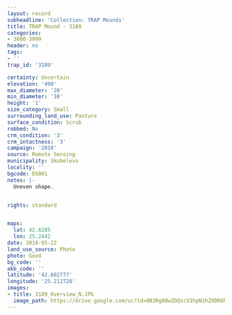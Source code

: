 ```yaml
---
layout: record
subheadline: 'Collection: TRAP Mounds'
title: TRAP Mound - 3189
categories:
- 3000-3999
header: no
tags:
- ''
trap_id: '3189'

certainty: Uncertain
elevation: '490'
max_diameter: '20'
min_diameter: '10'
height: '1'
size_category: Small
surrounding_land_use: Pasture
surface_condition: Scrub
robbed: No
crm_condition: '3'
crm_intactness: '3'
campaign: '2010'
source: Remote Sensing
municipality: Skobelevo
locality: ''
bgcode: DS001
notes: |-
  Uneven shape.


rights: standard


maps:
  lat: 42.6285
  lon: 25.2442
date: 2018-05-22
land_use_source: Photo
photo: Good
bg_code: ''
akb_code: ''
latitude: '42.682777'
longitude: '25.212728'
images:
- title: 3189_Overview_N.JPG
  image_path: https://drive.google.com/uc?id=0B3Rg88wZDQscX1hpN1hZODR6RTQ
---
```


